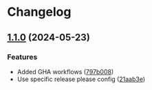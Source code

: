 # Changelog

## [1.1.0](https://github.com/Danwakeem/release-please-v4-demo/compare/svc-2-v1.0.0...svc-2@v1.1.0) (2024-05-23)


### Features

* Added GHA workflows ([797b008](https://github.com/Danwakeem/release-please-v4-demo/commit/797b0087949daa96ad3f8910d8d7134c09dbb52d))
* Use specific release please config ([21aab3e](https://github.com/Danwakeem/release-please-v4-demo/commit/21aab3e57848dea3b03b34b17d24ab6782f774ed))
